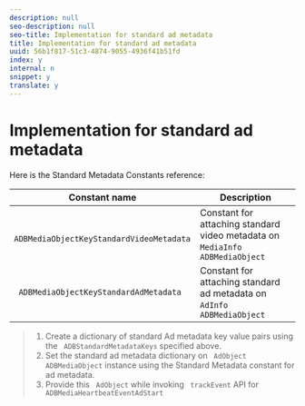 ```yaml
---
description: null
seo-description: null
seo-title: Implementation for standard ad metadata
title: Implementation for standard ad metadata
uuid: 56b1f817-51c3-4874-9055-4936f41b51fd
index: y
internal: n
snippet: y
translate: y
---
```


# Implementation for standard ad metadata

Here is the Standard Metadata Constants reference: 

|  Constant name  | Description  |
|---|---|
|  ` ADBMediaObjectKeyStandardVideoMetadata`  | Constant for attaching standard video metadata on ` MediaInfo` ` ADBMediaObject`  |
|  ` ADBMediaObjectKeyStandardAdMetadata`  | Constant for attaching standard ad metadata on ` AdInfo` ` ADBMediaObject`  |


>1. Create a dictionary of standard Ad metadata key value pairs using the ` ADBStandardMetadataKeys` specified above.
>1. Set the standard ad metadata dictionary on ` AdObject` ` ADBMediaObject` instance using the Standard Metadata constant for ad metadata.
>1. Provide this ` AdObject` while invoking ` trackEvent` API for ` ADBMediaHeartbeatEventAdStart`
